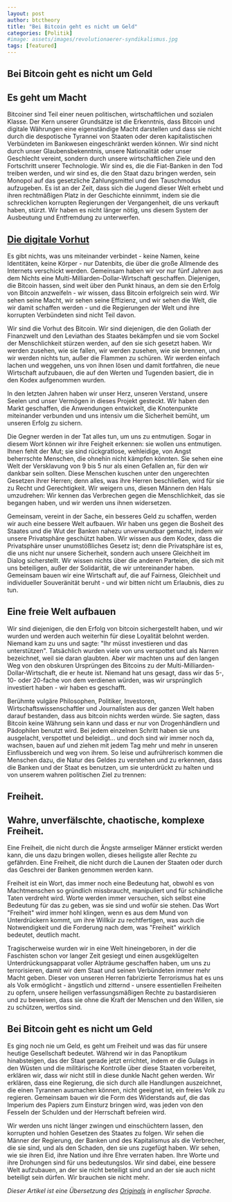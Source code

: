 ```yaml
---
layout: post
author: btctheory
title: "Bei Bitcoin geht es nicht um Geld"
categories: [Politik]
#image: assets/images/revolutionaerer-syndikalismus.jpg
tags: [featured]
---
```


## Bei Bitcoin geht es nicht um Geld

## Es geht um Macht
Bitcoiner sind Teil einer neuen politischen, wirtschaftlichen und sozialen Klasse. Der Kern unserer Grundsätze ist die Erkenntnis, dass Bitcoin und digitale Währungen eine eigenständige Macht darstellen und dass sie nicht durch die despotische Tyrannei von Staaten oder deren kapitalistischen Verbündeten im Bankwesen eingeschränkt werden können. Wir sind nicht durch unser Glaubensbekenntnis, unsere Nationalität oder unser Geschlecht vereint, sondern durch unsere wirtschaftlichen Ziele und den Fortschritt unserer Technologie. Wir sind es, die die Fiat-Banken in den Tod treiben werden, und wir sind es, die den Staat dazu bringen werden, sein Monopol auf das gesetzliche Zahlungsmittel und den Tauschmodus aufzugeben. Es ist an der Zeit, dass sich die Jugend dieser Welt erhebt und ihren rechtmäßigen Platz in der Geschichte einnimmt, indem sie die schrecklichen korrupten Regierungen der Vergangenheit, die uns verkauft haben, stürzt. Wir haben es nicht länger nötig, uns diesem System der Ausbeutung und Entfremdung zu unterwerfen. 

## [Die digitale Vorhut](https://btctheory.com/2015/11/03/the-revolutionary-vanguard-of-the-digital-age/)
Es gibt nichts, was uns miteinander verbindet - keine Namen, keine Identitäten, keine Körper - nur Datenbits, die über die große Allmende des Internets verschickt werden. Gemeinsam haben wir vor nur fünf Jahren aus dem Nichts eine Multi-Milliarden-Dollar-Wirtschaft geschaffen. Diejenigen, die Bitcoin hassen, sind weit über den Punkt hinaus, an dem sie den Erfolg von Bitcoin anzweifeln - wir wissen, dass Bitcoin erfolgreich sein wird. Wir sehen seine Macht, wir sehen seine Effizienz, und wir sehen die Welt, die wir damit schaffen werden - und die Regierungen der Welt und ihre korrupten Verbündeten sind nicht Teil davon.

Wir sind die Vorhut des Bitcoin. Wir sind diejenigen, die den Goliath der Finanzwelt und den Leviathan des Staates bekämpfen und sie vom Sockel der Menschlichkeit stürzen werden, auf den sie sich gesetzt haben. Wir werden zusehen, wie sie fallen, wir werden zusehen, wie sie brennen, und wir werden nichts tun, außer die Flammen zu schüren. Wir werden einfach lachen und weggehen, uns von ihnen lösen und damit fortfahren, die neue Wirtschaft aufzubauen, die auf den Werten und Tugenden basiert, die in den Kodex aufgenommen wurden.

In den letzten Jahren haben wir unser Herz, unseren Verstand, unsere Seelen und unser Vermögen in dieses Projekt gesteckt. Wir haben den Markt geschaffen, die Anwendungen entwickelt, die Knotenpunkte miteinander verbunden und uns intensiv um die Sicherheit bemüht, um unseren Erfolg zu sichern.

Die Gegner werden in der Tat alles tun, um uns zu entmutigen. Sogar in diesem Wort können wir ihre Feigheit erkennen: sie wollen uns entmutigen. Ihnen fehlt der Mut; sie sind rückgratlose, wehleidige, von Angst beherrschte Menschen, die ohnehin nicht kämpfen könnten. Sie sehen eine Welt der Versklavung von 9 bis 5 nur als einen Gefallen an, für den wir dankbar sein sollten. Diese Menschen kuschen unter den ungerechten Gesetzen ihrer Herren; denn alles, was ihre Herren beschließen, wird für sie zu Recht und Gerechtigkeit. Wir weigern uns, diesen Männern den Hals umzudrehen: Wir kennen das Verbrechen gegen die Menschlichkeit, das sie begangen haben, und wir werden uns ihnen widersetzen.

Gemeinsam, vereint in der Sache, ein besseres Geld zu schaffen, werden wir auch eine bessere Welt aufbauen. Wir haben uns gegen die Bosheit des Staates und die Wut der Banken nahezu unverwundbar gemacht, indem wir unsere Privatsphäre geschützt haben. Wir wissen aus dem Kodex, dass die Privatsphäre unser unumstößliches Gesetz ist; denn die Privatsphäre ist es, die uns nicht nur unsere Sicherheit, sondern auch unsere Gleichheit im Dialog sicherstellt. Wir wissen nichts über die anderen Parteien, die sich mit uns beteiligen, außer der Solidarität, die wir untereinander haben. Gemeinsam bauen wir eine Wirtschaft auf, die auf Fairness, Gleichheit und individueller Souveränität beruht - und wir bitten nicht um Erlaubnis, dies zu tun.

## Eine freie Welt aufbauen
Wir sind diejenigen, die den Erfolg von bitcoin sichergestellt haben, und wir wurden und werden auch weiterhin für diese Loyalität belohnt werden. Niemand kam zu uns und sagte: "Ihr müsst investieren und das unterstützen". Tatsächlich wurden viele von uns verspottet und als Narren bezeichnet, weil sie daran glaubten. Aber wir machten uns auf den langen Weg von den obskuren Ursprüngen des Bitcoins zu der Multi-Milliarden-Dollar-Wirtschaft, die er heute ist. Niemand hat uns gesagt, dass wir das 5-, 10- oder 20-fache von dem verdienen würden, was wir ursprünglich investiert haben - wir haben es geschafft.

Berühmte vulgäre Philosophen, Politiker, Investoren, Wirtschaftswissenschaftler und Journalisten aus der ganzen Welt haben darauf bestanden, dass aus bitcoin nichts werden würde. Sie sagten, dass Bitcoin keine Währung sein kann und dass er nur von Drogenhändlern und Pädophilen benutzt wird. Bei jedem einzelnen Schritt haben sie uns ausgelacht, verspottet und beleidigt... und doch sind wir immer noch da, wachsen, bauen auf und ziehen mit jedem Tag mehr und mehr in unseren Einflussbereich und weg von ihrem. So leise und aufrührerisch kommen die Menschen dazu, die Natur des Geldes zu verstehen und zu erkennen, dass die Banken und der Staat es benutzen, um sie unterdrückt zu halten und von unserem wahren politischen Ziel zu trennen:

## Freiheit.

## Wahre, unverfälschte, chaotische, komplexe Freiheit.

Eine Freiheit, die nicht durch die Ängste armseliger Männer erstickt werden kann, die uns dazu bringen wollen, dieses heiligste aller Rechte zu gefährden. Eine Freiheit, die nicht durch die Launen der Staaten oder durch das Geschrei der Banken genommen werden kann.

Freiheit ist ein Wort, das immer noch eine Bedeutung hat, obwohl es von Machtmenschen so gründlich missbraucht, manipuliert und für schändliche Taten verdreht wird. Worte werden immer versuchen, sich selbst eine Bedeutung für das zu geben, was sie sind und wofür sie stehen. Das Wort "Freiheit" wird immer hohl klingen, wenn es aus dem Mund von Unterdrückern kommt, um ihre Willkür zu rechtfertigen, was auch die Notwendigkeit und die Forderung nach dem, was "Freiheit" wirklich bedeutet, deutlich macht.

Tragischerweise wurden wir in eine Welt hineingeboren, in der die Faschisten schon vor langer Zeit gesiegt und einen ausgeklügelten Unterdrückungsapparat voller Alpträume geschaffen haben, um uns zu terrorisieren, damit wir dem Staat und seinen Verbündeten immer mehr Macht geben. Dieser von unseren Herren fabrizierte Terrorismus hat es uns als Volk ermöglicht - ängstlich und zitternd - unsere essentiellen Freiheiten zu opfern, unsere heiligen verfassungsmäßigen Rechte zu bastardisieren und zu beweisen, dass sie ohne die Kraft der Menschen und den Willen, sie zu schützen, wertlos sind.

## Bei Bitcoin geht es nicht um Geld
Es ging noch nie um Geld, es geht um Freiheit und was das für unsere heutige Gesellschaft bedeutet. Während wir in das Panoptikum hinabsteigen, das der Staat gerade jetzt errichtet, indem er die Gulags in den Wüsten und die militärische Kontrolle über diese Staaten vorbereitet, erklären wir, dass wir nicht still in diese dunkle Nacht gehen werden. Wir erklären, dass eine Regierung, die sich durch alle Handlungen auszeichnet, die einen Tyrannen ausmachen können, nicht geeignet ist, ein freies Volk zu regieren. Gemeinsam bauen wir die Form des Widerstands auf, die das Imperium des Papiers zum Einsturz bringen wird, was jeden von den Fesseln der Schulden und der Herrschaft befreien wird.

Wir werden uns nicht länger zwingen und einschüchtern lassen, den korrupten und hohlen Gesetzen des Staates zu folgen. Wir sehen die Männer der Regierung, der Banken und des Kapitalismus als die Verbrecher, die sie sind, und als den Schaden, den sie uns zugefügt haben. Wir sehen, wie sie ihren Eid, ihre Nation und ihre Ehre verraten haben. Ihre Worte und ihre Drohungen sind für uns bedeutungslos. Wir sind dabei, eine bessere Welt aufzubauen, an der sie nicht beteiligt sind und an der sie auch nicht beteiligt sein dürfen. Wir brauchen sie nicht mehr.
 

 _Dieser Artikel ist eine Übersetzung des [Originals](https://btctheory.com/2014/12/10/bitcoin-is-not-about-money/) in englischer Sprache._